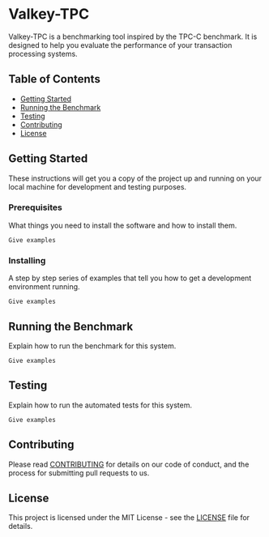 # Valkey-TPC

Valkey-TPC is a benchmarking tool inspired by the TPC-C benchmark. It is designed to help you evaluate the performance of your transaction processing systems.

## Table of Contents

- [Getting Started](#getting-started)
- [Running the Benchmark](#running-the-benchmark)
- [Testing](#testing)
- [Contributing](#contributing)
- [License](#license)

## Getting Started

These instructions will get you a copy of the project up and running on your local machine for development and testing purposes.

### Prerequisites

What things you need to install the software and how to install them.

```
Give examples
```

### Installing

A step by step series of examples that tell you how to get a development environment running.

```
Give examples
```

## Running the Benchmark

Explain how to run the benchmark for this system.

```
Give examples
```

## Testing

Explain how to run the automated tests for this system.

```
Give examples
```

## Contributing

Please read [CONTRIBUTING](CONTRIBUTING) for details on our code of conduct, and the process for submitting pull requests to us.

## License

This project is licensed under the MIT License - see the [LICENSE](LICENSE) file for details.
